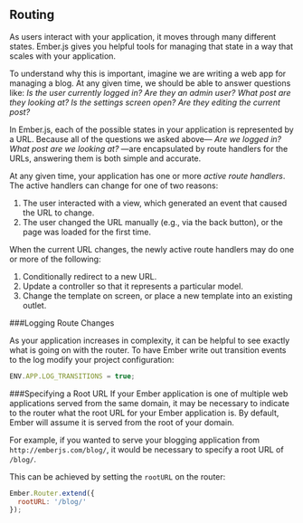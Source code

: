 ## Routing

As users interact with your application, it moves through many
different states. Ember.js gives you helpful tools for managing
that state in a way that scales with your application.

To understand why this is important, imagine we are writing a web app
for managing a blog. At any given time, we should be able to answer
questions like: _Is the user currently logged in? Are they an admin
user? What post are they looking at? Is the settings screen open?  Are
they editing the current post?_

In Ember.js, each of the possible states in your application is
represented by a URL. Because all of the questions we asked above—
_Are we logged in?  What post are we looking at?_ —are encapsulated by
route handlers for the URLs, answering them is both simple and accurate.

At any given time, your application has one or more _active route
handlers_. The active handlers can change for one of two reasons:

1. The user interacted with a view, which generated an event that caused
   the URL to change.
2. The user changed the URL manually (e.g., via the back button), or the
   page was loaded for the first time.

When the current URL changes, the newly active route handlers may do one
or more of the following:

1. Conditionally redirect to a new URL.
2. Update a controller so that it represents a particular model.
3. Change the template on screen, or place a new template into an
   existing outlet.

###Logging Route Changes

As your application increases in complexity, it can be helpful to see exactly what is going on with the router. To have Ember write out transition events to the log modify your project configuration:

```config/environment.js
ENV.APP.LOG_TRANSITIONS = true;
```

###Specifying a Root URL
If your Ember application is one of multiple web applications served from the same domain, it may be necessary to indicate to the router what the root URL for your Ember application is. By default, Ember will assume it is served from the root of your domain.

For example, if you wanted to serve your blogging application from `http://emberjs.com/blog/`, it would be necessary to specify a root URL of `/blog/`.

This can be achieved by setting the `rootURL` on the router:

```app/router.js
Ember.Router.extend({
  rootURL: '/blog/'
});
```
